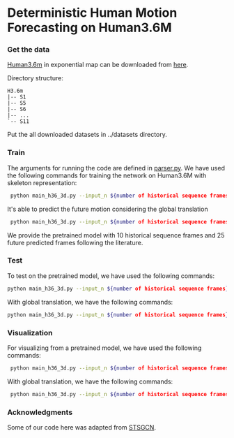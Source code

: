  # Deterministic Human Motion Forecasting on Human3.6M
 
 ### Get the data

[Human3.6m](http://vision.imar.ro/human3.6m/description.php) in exponential map can be downloaded from [here](http://www.cs.stanford.edu/people/ashesh/h3.6m.zip).
 
Directory structure: 
```shell script
H3.6m
|-- S1
|-- S5
|-- S6
|-- ...
`-- S11
```

Put the all downloaded datasets in ../datasets directory.

### Train
The arguments for running the code are defined in [parser.py](utils/parser.py). We have used the following commands for training the network on Human3.6M with skeleton representation:
 
```bash
 python main_h36_3d.py --input_n ${number of historical sequence frames} --output_n ${maximum number of predicted frames} --skip_rate ${sampling rate} --n_pre ${number of dct coefficients}
 ```

It's able to predict the future motion considering the global translation

```bash
 python main_h36_3d.py --input_n ${number of historical sequence frames} --output_n ${maximum number of predicted frames} --skip_rate ${sampling rate} --n_pre ${number of dct coefficients} --global_translation
 ```

We provide the pretrained model with 10 historical sequence frames and 25 future predicted frames following the literature.
 ### Test
 To test on the pretrained model, we have used the following commands:
 ```bash
 python main_h36_3d.py --input_n ${number of historical sequence frames} --output_n ${maximum number of predicted frames} --test_output_n ${sequence number of the test frame} --skip_rate ${sampling rate} --n_pre ${number of dct coefficients} --mode test --model_path ./checkpoints/CKPT_3D_H36M
  ```

 With global translation, we have the following commands:
  ```bash
 python main_h36_3d.py --input_n ${number of historical sequence frames} --output_n ${maximum number of predicted frames} --test_output_n ${sequence number of the test frame} --skip_rate ${sampling rate} --n_pre ${number of dct coefficients} --mode test --model_path ./checkpoints/CKPT_3D_H36M --global_translation
  ```

### Visualization
 For visualizing from a pretrained model, we have used the following commands:
 ```bash
  python main_h36_3d.py --input_n ${number of historical sequence frames} --output_n ${maximum number of predicted frames} --skip_rate ${sampling rate} --n_pre ${number of dct coefficients} --mode viz --model_path ./checkpoints/CKPT_3D_H36M --n_viz 5
 ```
With global translation, we have the following commands:
 ```bash
  python main_h36_3d.py --input_n ${number of historical sequence frames} --output_n ${maximum number of predicted frames} --skip_rate ${sampling rate} --n_pre ${number of dct coefficients} --mode viz --model_path ./checkpoints/CKPT_3D_H36M --n_viz 5 --global_translation
 ```
 
 ### Acknowledgments
 
 Some of our code here was adapted from [STSGCN](https://github.com/FraLuca/STSGCN).
